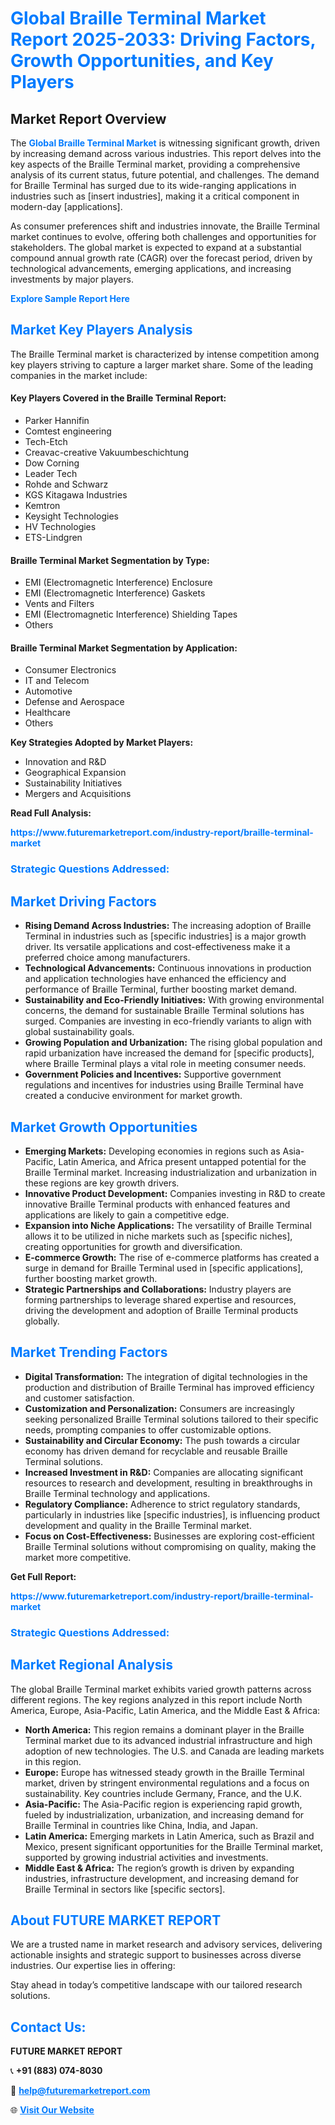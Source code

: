 <h1 style="color: #007BFF;">Global Braille Terminal Market Report 2025-2033: Driving Factors, Growth Opportunities, and Key Players</h1>

<section id="overview">
<h2>Market Report Overview</h2>
<p>The <a href="https://www.futuremarketreport.com/industry-report/braille-terminal-market" style="color: #007BFF; text-decoration: none;"><strong>Global Braille Terminal Market</strong></a> is witnessing significant growth, driven by increasing demand across various industries. This report delves into the key aspects of the Braille Terminal market, providing a comprehensive analysis of its current status, future potential, and challenges. The demand for Braille Terminal has surged due to its wide-ranging applications in industries such as [insert industries], making it a critical component in modern-day [applications].</p>
<p>As consumer preferences shift and industries innovate, the Braille Terminal market continues to evolve, offering both challenges and opportunities for stakeholders. The global market is expected to expand at a substantial compound annual growth rate (CAGR) over the forecast period, driven by technological advancements, emerging applications, and increasing investments by major players.</p>
</section>

<section id="overview">
<p><a href="https://www.futuremarketreport.com/request-sample/reportId=33425" style="color: #007BFF; text-decoration: none;"><strong>Explore Sample Report Here</strong></a></p>
</section>

<section id="key-players">
<h2 style="color: #007BFF;">Market Key Players Analysis</h2>
<p>The Braille Terminal market is characterized by intense competition among key players striving to capture a larger market share. Some of the leading companies in the market include:</p>
<h4>Key Players Covered in the Braille Terminal Report:</h4>
<ul><li>Parker Hannifin</li><li>Comtest engineering</li><li>Tech-Etch</li><li>Creavac-creative Vakuumbeschichtung</li><li>Dow Corning</li><li>Leader Tech</li><li>Rohde and Schwarz</li><li>KGS Kitagawa Industries</li><li>Kemtron</li><li>Keysight Technologies</li><li>HV Technologies</li><li>ETS-Lindgren</li></ul>
<h4>Braille Terminal Market Segmentation by Type:</h4>
<ul><li>EMI (Electromagnetic Interference) Enclosure</li><li>EMI (Electromagnetic Interference) Gaskets</li><li>Vents and Filters</li><li>EMI (Electromagnetic Interference) Shielding Tapes</li><li>Others</li></ul>

<h4>Braille Terminal Market Segmentation by Application:</h4>
<ul><li>Consumer Electronics</li><li>IT and Telecom</li><li>Automotive</li><li>Defense and Aerospace</li><li>Healthcare</li><li>Others</li></ul>
<p><strong>Key Strategies Adopted by Market Players:</strong></p>
<ul>
<li>Innovation and R&D</li>
<li>Geographical Expansion</li>
<li>Sustainability Initiatives</li>
<li>Mergers and Acquisitions</li>
</ul>
</section>

<section>
<p><strong>Read Full Analysis: </strong></p><a href="https://www.futuremarketreport.com/industry-report/braille-terminal-market" style="color: #007BFF; text-decoration: none;"><strong>https://www.futuremarketreport.com/industry-report/braille-terminal-market</strong></a>
<h3 style="color: #007BFF;">Strategic Questions Addressed:</h3>
</section>

<section id="driving-factors">
<h2 style="color: #007BFF;">Market Driving Factors</h2>
<ul>
<li><strong>Rising Demand Across Industries:</strong> The increasing adoption of Braille Terminal in industries such as [specific industries] is a major growth driver. Its versatile applications and cost-effectiveness make it a preferred choice among manufacturers.</li>
<li><strong>Technological Advancements:</strong> Continuous innovations in production and application technologies have enhanced the efficiency and performance of Braille Terminal, further boosting market demand.</li>
<li><strong>Sustainability and Eco-Friendly Initiatives:</strong> With growing environmental concerns, the demand for sustainable Braille Terminal solutions has surged. Companies are investing in eco-friendly variants to align with global sustainability goals.</li>
<li><strong>Growing Population and Urbanization:</strong> The rising global population and rapid urbanization have increased the demand for [specific products], where Braille Terminal plays a vital role in meeting consumer needs.</li>
<li><strong>Government Policies and Incentives:</strong> Supportive government regulations and incentives for industries using Braille Terminal have created a conducive environment for market growth.</li>
</ul>
</section>

<section id="growth-opportunities">
<h2 style="color: #007BFF;">Market Growth Opportunities</h2>
<ul>
<li><strong>Emerging Markets:</strong> Developing economies in regions such as Asia-Pacific, Latin America, and Africa present untapped potential for the Braille Terminal market. Increasing industrialization and urbanization in these regions are key growth drivers.</li>
<li><strong>Innovative Product Development:</strong> Companies investing in R&D to create innovative Braille Terminal products with enhanced features and applications are likely to gain a competitive edge.</li>
<li><strong>Expansion into Niche Applications:</strong> The versatility of Braille Terminal allows it to be utilized in niche markets such as [specific niches], creating opportunities for growth and diversification.</li>
<li><strong>E-commerce Growth:</strong> The rise of e-commerce platforms has created a surge in demand for Braille Terminal used in [specific applications], further boosting market growth.</li>
<li><strong>Strategic Partnerships and Collaborations:</strong> Industry players are forming partnerships to leverage shared expertise and resources, driving the development and adoption of Braille Terminal products globally.</li>
</ul>
</section>

<section id="trending-factors">
<h2 style="color: #007BFF;">Market Trending Factors</h2>
<ul>
<li><strong>Digital Transformation:</strong> The integration of digital technologies in the production and distribution of Braille Terminal has improved efficiency and customer satisfaction.</li>
<li><strong>Customization and Personalization:</strong> Consumers are increasingly seeking personalized Braille Terminal solutions tailored to their specific needs, prompting companies to offer customizable options.</li>
<li><strong>Sustainability and Circular Economy:</strong> The push towards a circular economy has driven demand for recyclable and reusable Braille Terminal solutions.</li>
<li><strong>Increased Investment in R&D:</strong> Companies are allocating significant resources to research and development, resulting in breakthroughs in Braille Terminal technology and applications.</li>
<li><strong>Regulatory Compliance:</strong> Adherence to strict regulatory standards, particularly in industries like [specific industries], is influencing product development and quality in the Braille Terminal market.</li>
<li><strong>Focus on Cost-Effectiveness:</strong> Businesses are exploring cost-efficient Braille Terminal solutions without compromising on quality, making the market more competitive.</li>
</ul>
</section>

<section>
<p><strong>Get Full Report: </strong></p><a href="https://www.futuremarketreport.com/industry-report/braille-terminal-market" style="color: #007BFF; text-decoration: none;"><strong>https://www.futuremarketreport.com/industry-report/braille-terminal-market</strong></a>
<h3 style="color: #007BFF;">Strategic Questions Addressed:</h3>
</section>


<section id="regional-analysis">
<h2 style="color: #007BFF;">Market Regional Analysis</h2>
<p>The global Braille Terminal market exhibits varied growth patterns across different regions. The key regions analyzed in this report include North America, Europe, Asia-Pacific, Latin America, and the Middle East & Africa:</p>
<ul>
<li><strong>North America:</strong> This region remains a dominant player in the Braille Terminal market due to its advanced industrial infrastructure and high adoption of new technologies. The U.S. and Canada are leading markets in this region.</li>
<li><strong>Europe:</strong> Europe has witnessed steady growth in the Braille Terminal market, driven by stringent environmental regulations and a focus on sustainability. Key countries include Germany, France, and the U.K.</li>
<li><strong>Asia-Pacific:</strong> The Asia-Pacific region is experiencing rapid growth, fueled by industrialization, urbanization, and increasing demand for Braille Terminal in countries like China, India, and Japan.</li>
<li><strong>Latin America:</strong> Emerging markets in Latin America, such as Brazil and Mexico, present significant opportunities for the Braille Terminal market, supported by growing industrial activities and investments.</li>
<li><strong>Middle East & Africa:</strong> The region’s growth is driven by expanding industries, infrastructure development, and increasing demand for Braille Terminal in sectors like [specific sectors].</li>
</ul>
</section>

<footer>
<h2 style="color: #007BFF;">About FUTURE MARKET REPORT</h2>
<p>We are a trusted name in market research and advisory services, delivering actionable insights and strategic support to businesses across diverse industries. Our expertise lies in offering:</p>

<p>Stay ahead in today’s competitive landscape with our tailored research solutions.</p>

<h2 style="color: #007BFF;">Contact Us:</h2>
<p><strong>FUTURE MARKET REPORT</strong></p>
<p>📞 <strong>+91 (883) 074-8030</strong></p>
<p>📧 <strong><a href="mailto:help@futuremarketreport.com" style="color: #007BFF;">help@futuremarketreport.com</a></strong></p>
<p>🌐 <strong><a href="https://www.futuremarketreport.com/" style="color: #007BFF;">Visit Our Website</a></strong></p>
</footer>